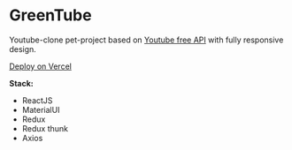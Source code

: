 # GreenTube

Youtube-clone pet-project based on [Youtube free API](https://rapidapi.com/ytdlfree/api/youtube-v3-alternative/) with fully responsive design.

[Deploy on Vercel](https://green-tube-project-ld6r0ciyp-gabrielyan-nick.vercel.app/)

**Stack:**

- ReactJS
- MaterialUI
- Redux
- Redux thunk
- Axios
